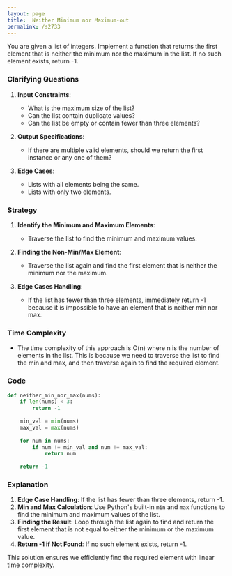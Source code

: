 ```yaml
---
layout: page
title:  Neither Minimum nor Maximum-out
permalink: /s2733
---
```

You are given a list of integers. Implement a function that returns the first element that is neither the minimum nor the maximum in the list. If no such element exists, return -1.

### Clarifying Questions
1. **Input Constraints**: 
   - What is the maximum size of the list?
   - Can the list contain duplicate values?
   - Can the list be empty or contain fewer than three elements?

2. **Output Specifications**:
   - If there are multiple valid elements, should we return the first instance or any one of them?

3. **Edge Cases**:
   - Lists with all elements being the same.
   - Lists with only two elements.

### Strategy
1. **Identify the Minimum and Maximum Elements**: 
   - Traverse the list to find the minimum and maximum values.

2. **Finding the Non-Min/Max Element**:
   - Traverse the list again and find the first element that is neither the minimum nor the maximum.

3. **Edge Cases Handling**:
   - If the list has fewer than three elements, immediately return -1 because it is impossible to have an element that is neither min nor max.

### Time Complexity
- The time complexity of this approach is O(n) where n is the number of elements in the list. This is because we need to traverse the list to find the min and max, and then traverse again to find the required element.

### Code

```python
def neither_min_nor_max(nums):
    if len(nums) < 3:
        return -1
    
    min_val = min(nums)
    max_val = max(nums)
    
    for num in nums:
        if num != min_val and num != max_val:
            return num
    
    return -1
```

### Explanation
1. **Edge Case Handling**: If the list has fewer than three elements, return -1.
2. **Min and Max Calculation**: Use Python's built-in `min` and `max` functions to find the minimum and maximum values of the list.
3. **Finding the Result**: Loop through the list again to find and return the first element that is not equal to either the minimum or the maximum value.
4. **Return -1 if Not Found**: If no such element exists, return -1.

This solution ensures we efficiently find the required element with linear time complexity.